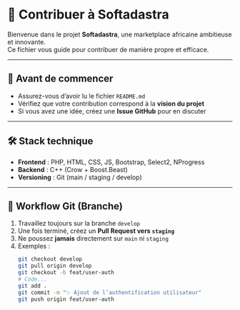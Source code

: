 # 🤝 Contribuer à Softadastra

Bienvenue dans le projet **Softadastra**, une marketplace africaine ambitieuse et innovante.  
Ce fichier vous guide pour contribuer de manière propre et efficace.

---

## 🧠 Avant de commencer

- Assurez-vous d’avoir lu le fichier `README.md`
- Vérifiez que votre contribution correspond à la **vision du projet**
- Si vous avez une idée, créez une **Issue GitHub** pour en discuter

---

## 🛠️ Stack technique

- **Frontend** : PHP, HTML, CSS, JS, Bootstrap, Select2, NProgress
- **Backend** : C++ (Crow + Boost.Beast)
- **Versioning** : Git (main / staging / develop)

---

## 🔀 Workflow Git (Branche)

1. Travaillez toujours sur la branche `develop`
2. Une fois terminé, créez un **Pull Request vers `staging`**
3. Ne poussez **jamais** directement sur `main` ni `staging`
4. Exemples :
   ```bash
   git checkout develop
   git pull origin develop
   git checkout -b feat/user-auth
   # Code...
   git add .
   git commit -m "✨ Ajout de l’authentification utilisateur"
   git push origin feat/user-auth
   ```

